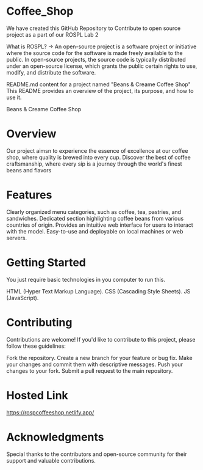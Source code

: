 # Coffee_Shop

We have created this GitHub Repository to Contribute to open source project as a part of our ROSPL Lab 2

What is ROSPL? -> An open-source project is a software project or initiative where the source code for the software is made freely available to the public. In open-source projects, the source code is typically distributed under an open-source license, which grants the public certain rights to use, modify, and distribute the software.

README.md content for a project named "Beans & Creame Coffee Shop" This README provides an overview of the project, its purpose, and how to use it.

Beans & Creame Coffee Shop

# Overview

Our project aimsn to experience the essence of excellence at our coffee shop, where quality is brewed into every cup. Discover the best of coffee craftsmanship, where every sip is a journey through the world's finest beans and flavors

# Features

Clearly organized menu categories, such as coffee, tea, pastries, and sandwiches.
Dedicated section highlighting coffee beans from various countries of origin.
Provides an intuitive web interface for users to interact with the model.
Easy-to-use and deployable on local machines or web servers.


# Getting Started
You just require basic technologies in you computer to run this.

HTML (Hyper Text Markup Language).
CSS (Cascading Style Sheets).
JS (JavaScript).

# Contributing
Contributions are welcome! If you'd like to contribute to this project, please follow these guidelines:

Fork the repository.
Create a new branch for your feature or bug fix.
Make your changes and commit them with descriptive messages.
Push your changes to your fork.
Submit a pull request to the main repository.

# Hosted Link 
https://rospcoffeeshop.netlify.app/

# Acknowledgments
Special thanks to the contributors and open-source community for their support and valuable contributions.
